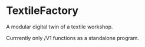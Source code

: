 # TextileFactory

A modular digital twin of a textile workshop.

Currrently only /V1 functions as a standalone program.
